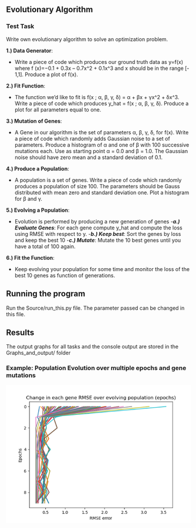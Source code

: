 ## Evolutionary Algorithm
### Test Task
 Write own evolutionary algorithm to solve an optimization problem.
 
 **1.) Data  Generator**:
 
 -  Write a piece of code which produces our ground truth data
as y=f(x) where f (x)=−0.1 + 0.3x – 0.7x^2 + 0.1x^3 and x should be in the range [-
1,1]. Produce a plot of f(x).

**2.) Fit Function**:

- The function we’d like to fit is f(x ; α, β, γ, δ) = α + βx + γx^2 + δx^3. Write a piece of code which produces y_hat = f(x ; α, β, γ, δ). Produce a plot for all parameters equal to one.

**3.) Mutation of Genes**:

-  A Gene in our algorithm is the set of parameters α, β, γ, δ, for f(x). Write a piece of code which randomly adds Gaussian noise to a set of parameters. Produce a histogram of α and one of β with 100 successive mutations each. Use as starting point α = 0.0 and β = 1.0. The Gaussian noise should have
zero mean and a standard deviation of 0.1.

**4.) Produce a Population**:

-  A population is a set of genes. Write a piece of code which randomly produces a population of size 100. The parameters should be Gauss distributed with mean zero and standard deviation one. Plot a histogram for β and γ.

**5.) Evolving a Population**:

- Evolution is performed by producing a new generation of genes
	-***a.) Evaluate Genes***:  For each gene compute y_hat and compute the loss using RMSE with respect to y.
	-***b.) Keep best***: Sort the genes by loss and keep the best 10
	-***c.) Mutate***: Mutate the 10 best genes until you have a total of 100 again.
	
**6.) Fit the Function**:

- Keep evolving your population for some time and monitor the loss of the best 10 genes as function of generations.

## Running the program

Run the Source/run_this.py file.
The parameter passed can be changed in this file.

## Results

The output graphs for all tasks and the console output are stored in the Graphs_and_output/ folder

### Example: Population Evolution over multiple epochs and gene mutations

<div>
<img src="/Graphs_and_output/Task5_task6_population_evolution.png">
</div>